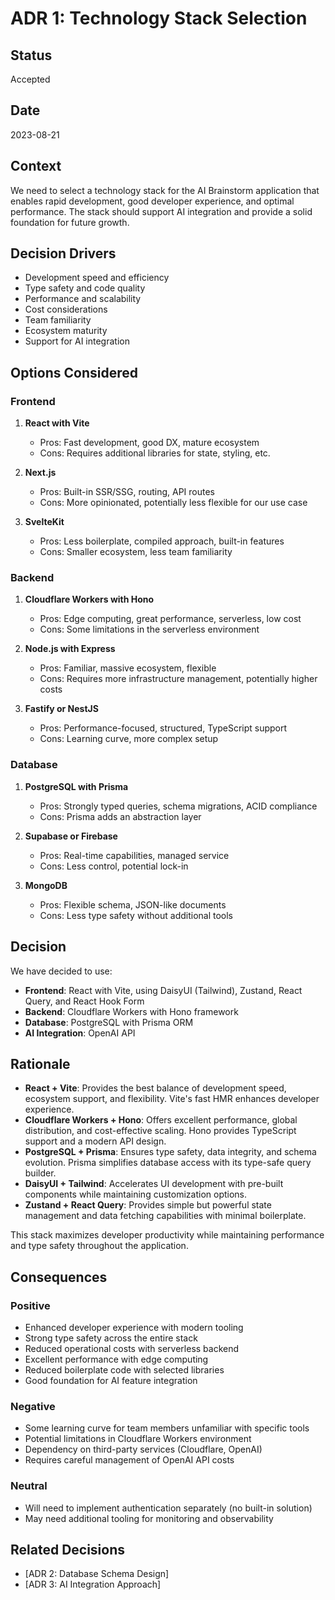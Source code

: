 # ADR 1: Technology Stack Selection

## Status

Accepted

## Date

2023-08-21

## Context

We need to select a technology stack for the AI Brainstorm application that enables rapid development, good developer experience, and optimal performance. The stack should support AI integration and provide a solid foundation for future growth.

## Decision Drivers

- Development speed and efficiency
- Type safety and code quality
- Performance and scalability
- Cost considerations
- Team familiarity
- Ecosystem maturity
- Support for AI integration

## Options Considered

### Frontend

1. **React with Vite**

   - Pros: Fast development, good DX, mature ecosystem
   - Cons: Requires additional libraries for state, styling, etc.

2. **Next.js**

   - Pros: Built-in SSR/SSG, routing, API routes
   - Cons: More opinionated, potentially less flexible for our use case

3. **SvelteKit**
   - Pros: Less boilerplate, compiled approach, built-in features
   - Cons: Smaller ecosystem, less team familiarity

### Backend

1. **Cloudflare Workers with Hono**

   - Pros: Edge computing, great performance, serverless, low cost
   - Cons: Some limitations in the serverless environment

2. **Node.js with Express**

   - Pros: Familiar, massive ecosystem, flexible
   - Cons: Requires more infrastructure management, potentially higher costs

3. **Fastify or NestJS**
   - Pros: Performance-focused, structured, TypeScript support
   - Cons: Learning curve, more complex setup

### Database

1. **PostgreSQL with Prisma**

   - Pros: Strongly typed queries, schema migrations, ACID compliance
   - Cons: Prisma adds an abstraction layer

2. **Supabase or Firebase**

   - Pros: Real-time capabilities, managed service
   - Cons: Less control, potential lock-in

3. **MongoDB**
   - Pros: Flexible schema, JSON-like documents
   - Cons: Less type safety without additional tools

## Decision

We have decided to use:

- **Frontend**: React with Vite, using DaisyUI (Tailwind), Zustand, React Query, and React Hook Form
- **Backend**: Cloudflare Workers with Hono framework
- **Database**: PostgreSQL with Prisma ORM
- **AI Integration**: OpenAI API

## Rationale

- **React + Vite**: Provides the best balance of development speed, ecosystem support, and flexibility. Vite's fast HMR enhances developer experience.
- **Cloudflare Workers + Hono**: Offers excellent performance, global distribution, and cost-effective scaling. Hono provides TypeScript support and a modern API design.
- **PostgreSQL + Prisma**: Ensures type safety, data integrity, and schema evolution. Prisma simplifies database access with its type-safe query builder.
- **DaisyUI + Tailwind**: Accelerates UI development with pre-built components while maintaining customization options.
- **Zustand + React Query**: Provides simple but powerful state management and data fetching capabilities with minimal boilerplate.

This stack maximizes developer productivity while maintaining performance and type safety throughout the application.

## Consequences

### Positive

- Enhanced developer experience with modern tooling
- Strong type safety across the entire stack
- Reduced operational costs with serverless backend
- Excellent performance with edge computing
- Reduced boilerplate code with selected libraries
- Good foundation for AI feature integration

### Negative

- Some learning curve for team members unfamiliar with specific tools
- Potential limitations in Cloudflare Workers environment
- Dependency on third-party services (Cloudflare, OpenAI)
- Requires careful management of OpenAI API costs

### Neutral

- Will need to implement authentication separately (no built-in solution)
- May need additional tooling for monitoring and observability

## Related Decisions

- [ADR 2: Database Schema Design]
- [ADR 3: AI Integration Approach]
